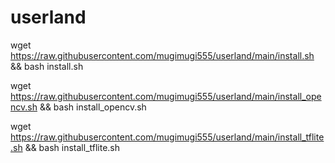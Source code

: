 # userland

wget https://raw.githubusercontent.com/mugimugi555/userland/main/install.sh && bash install.sh

wget https://raw.githubusercontent.com/mugimugi555/userland/main/install_opencv.sh && bash install_opencv.sh

wget https://raw.githubusercontent.com/mugimugi555/userland/main/install_tflite.sh && bash install_tflite.sh
